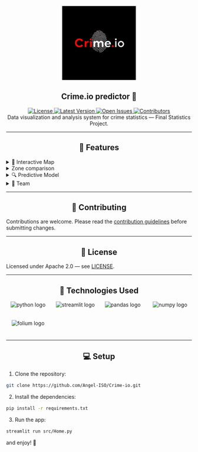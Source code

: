 <div align="center">
  <img src="./assets/CrimeioLogo.jpg" alt="Logo" height="200">
  <h2>
    Crime.io predictor  🚨
  </h2>
</div>

<div align="center">
    <a href="https://github.com/your_username/proyecto_crimen/blob/main/LICENSE">
        <img src="https://img.shields.io/badge/license-Mit-green?style=for-the-badge" alt="License">
    </a>
    <a href="https://github.com/your_username/proyecto_crimen/releases">
        <img src="https://img.shields.io/badge/release-latest-blue?style=for-the-badge" alt="Latest Version">
    </a>
    <a href="https://github.com/your_username/proyecto_crimen/issues">
        <img src="https://img.shields.io/badge/issues-open-red?style=for-the-badge" alt="Open Issues">
    </a>
    <a href="https://github.com/your_username/proyecto_crimen/graphs/contributors">
        <img src="https://img.shields.io/badge/contributors-4-orange?style=for-the-badge" alt="Contributors">
    </a>
</div>

<div align="center">
  Data visualization and analysis system for crime statistics — Final Statistics Project.
</div>

---

<div align="center">
<h2>
🚀 Features
</h2>
</div>

<details>
<summary>📌 Interactive Map</summary>
<br>

<div align="center">

<p style="font-family: 'Georgia', serif; font-size: 18px;">
Geographic visualization of crime incidents filtered by district, date, and crime type. Includes interactive markers and clustering for high-density areas.
</p>

![image](./assets/mapa_preview.png)

</div>
</details>




<details>
<summary>Zone comparison </summary>
<br>

<div align="center">

<p style="font-family: 'Georgia', serif; font-size: 18px;">
Dashboard with with the comparison of the zones of interest.
</p>

1. **zone comparison**
![image](./assets/grafico1.png)


</div>
</details>

<details>
<summary>🔍 Predictive Model</summary>
<br>

<div align="center">

<p style="font-family: 'Georgia', serif; font-size: 18px;">
Machine learning model to predict high-risk zones based on historical data. Includes probabilities and evaluation metrics.
</p>

1. **Hotspot Prediction**  
![image](./assets/modelo1.png)

2. **Feature Importance**  
![image](./assets/modelo2.png)

</div>
</details>

<details>
<summary>👥 Team</summary>
<br>

<div align="center">

<p style="font-family: 'Georgia', serif; font-size: 18px;">
Team members and roles in the project: data analysis, visual development, and statistical modeling.
</p>

<table class="team-table">
    <tr>
        <th>Photo</th>
        <th>Name</th>
        <th>Role</th>
    </tr>
    <tr>
        <td><img src="https://via.placeholder.com/80" class="team-photo"></td>
        <td>Zaid Pantoja</td>
        <td>Model Administrator</td>
    </tr>
    <tr>
        <td><img src="https://via.placeholder.com/80" class="team-photo"></td>
        <td>Santigo Cardenas </td>
        <td>Comparative zones</td>
    </tr>
    <tr>
        <td><img src="https://via.placeholder.com/80" class="team-photo"></td>
        <td>Angel Ortega</td>
        <td>Map feature</td>
    </tr>
    <tr>
        <td><img src="https://via.placeholder.com/80" class="team-photo"></td>
        <td>Andres Aviles</td>
        <td>Comparative zones</td>
    </tr>
</table>

</div>
</details>

---

<div align="center">
<h2>
🤝 Contributing
</h2>
</div>

Contributions are welcome. Please read the [contribution guidelines](/Contributing.md) before submitting changes.

---

<div align="center">
<h2>
📜 License
</h2>
</div>

Licensed under Apache 2.0 — see [LICENSE](/Licence.md).

---

<div align="center">
<h2>
🔧 Technologies Used
</h2>
</div>

<div style="display: grid; grid-template-columns: repeat(auto-fill, minmax(100px, 1fr)); gap: 10px; justify-items: center;" align="center">
  <img src="https://cdn.jsdelivr.net/gh/devicons/devicon/icons/python/python-original.svg" height="40" alt="python logo" />
  <img src="https://cdn.jsdelivr.net/gh/devicons/devicon/icons/streamlit/streamlit-original.svg" height="40" alt="streamlit logo" />
  <img src="https://cdn.jsdelivr.net/gh/devicons/devicon/icons/pandas/pandas-original.svg" height="40" alt="pandas logo" />
  <img src="https://cdn.jsdelivr.net/gh/devicons/devicon/icons/numpy/numpy-original.svg" height="40" alt="numpy logo" />
  
  <img src="https://leafletjs.com/docs/images/logo.png" height="40" alt="folium logo" />
</div>

---

<div align="center">
<h2>
💻 Setup
</h2>
</div>

1. Clone the repository:
```bash
git clone https://github.com/Angel-ISO/Crime-io.git

```

2. Install the dependencies:
```bash
pip install -r requirements.txt
```

3. Run the app:
```bash
streamlit run src/Home.py
```

and enjoy! 🚀